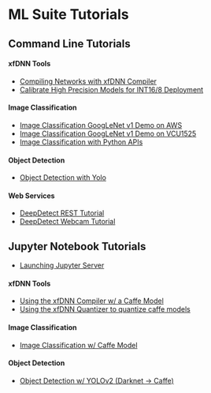 # ML Suite Tutorials

## Command Line Tutorials
#### xfDNN Tools
 - [Compiling Networks with xfDNN Compiler][]
 - [Calibrate High Precision Models for INT16/8 Deployment][]

#### Image Classification
 - [Image Classification GoogLeNet v1 Demo on AWS][]
 - [Image Classification GoogLeNet v1 Demo on VCU1525][]
 - [Image Classification with Python APIs][]

#### Object Detection
 - [Object Detection with Yolo][]

#### Web Services
 - [DeepDetect REST Tutorial][]
 - [DeepDetect Webcam Tutorial][]   




## Jupyter Notebook Tutorials
  - [Launching Jupyter Server][]
#### xfDNN Tools
  - [Using the xfDNN Compiler w/ a Caffe Model][]
  - [Using the xfDNN Quantizer to quantize caffe models][]

#### Image Classification
  - [Image Classification w/ Caffe Model][]

#### Object Detection
  - [Object Detection w/ YOLOv2 (Darknet -> Caffe)][]



[Compiling Networks with xfDNN Compiler]: compile.md
[Calibrate High Precision Models for INT16/8 Deployment]: quantize.md
[Image Classification GoogLeNet v1 Demo on AWS]: googlenet-demo.md
[Image Classification GoogLeNet v1 Demo on VCU1525]: ../../apps/perpetual_demo/README.md
[Image Classification with Python APIs]: ../../examples/classification/README.md
[Object Detection with Yolo]:  ../../apps/yolo/README.md
[DeepDetect REST Tutorial]: deepdetect_rest.md
[DeepDetect Webcam Tutorial]: deepdetect_webcam.md

[Launching Jupyter Server]: ../../notebooks/README.md
[Using the xfDNN Compiler w/ a Caffe Model]: ../../notebooks/compiler_caffe.ipynb
[Using the xfDNN Quantizer to quantize caffe models]: ../../notebooks/quantizer_caffe.ipynb
[Image Classification w/ Caffe Model]: ../../notebooks/image_classification_caffe.ipynb
[Object Detection w/ YOLOv2 (Darknet -> Caffe)]: ../../notebooks/object_detection_yolov2.ipynb
